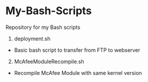 # My-Bash-Scripts
Repository for my Bash scripts

1. deployment.sh
- Basic bash script to transfer from FTP to webserver

2. McAfeeModuleRecompile.sh
- Recompile McAfee Module with same kernel version 
